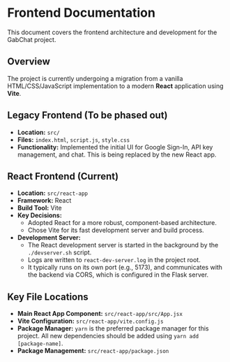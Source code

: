 # Frontend Documentation

This document covers the frontend architecture and development for the GabChat project.

## Overview

The project is currently undergoing a migration from a vanilla HTML/CSS/JavaScript implementation to a modern **React** application using **Vite**.

## Legacy Frontend (To be phased out)

*   **Location:** `src/`
*   **Files:** `index.html`, `script.js`, `style.css`
*   **Functionality:** Implemented the initial UI for Google Sign-In, API key management, and chat. This is being replaced by the new React app.

## React Frontend (Current)

*   **Location:** `src/react-app`
*   **Framework:** React
*   **Build Tool:** Vite
*   **Key Decisions:**
    *   Adopted React for a more robust, component-based architecture.
    *   Chose Vite for its fast development server and build process.
*   **Development Server:**
    *   The React development server is started in the background by the `./devserver.sh` script.
    *   Logs are written to `react-dev-server.log` in the project root.
    *   It typically runs on its own port (e.g., 5173), and communicates with the backend via CORS, which is configured in the Flask server.

## Key File Locations

*   **Main React App Component:** `src/react-app/src/App.jsx`
*   **Vite Configuration:** `src/react-app/vite.config.js`
*   **Package Manager:** `yarn` is the preferred package manager for this project. All new dependencies should be added using `yarn add [package-name]`.
*   **Package Management:** `src/react-app/package.json`
